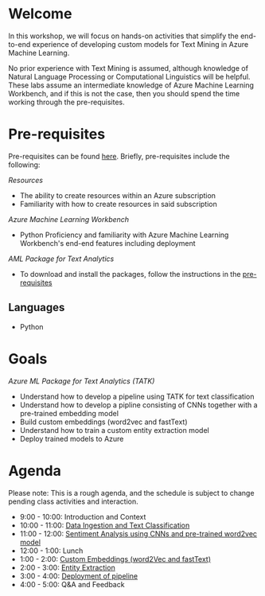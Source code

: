 # Welcome

In this workshop, we will focus on hands-on activities that simplify the end-to-end experience of developing custom models for Text Mining in Azure Machine Learning.

No prior experience with Text Mining is assumed, although knowledge of Natural Language Processing or Computational Linguistics will be helpful. These labs assume an intermediate knowledge of Azure Machine Learning Workbench, and if this is not the case, then you should spend the time working through the pre-requisites.

# Pre-requisites

Pre-requisites can be found [here](bootcamp-pre-requisites/0_README.md). Briefly, pre-requisites include the following:

  _Resources_

  - The ability to create resources within an Azure subscription
  - Familiarity with how to create resources in said subscription

  _Azure Machine Learning Workbench_

  - Python Proficiency and familiarity with Azure Machine Learning Workbench's end-end features including deployment


  _AML Package for Text Analytics_

  - To download and install the packages, follow the instructions in the [pre-requisites](bootcamp-pre-requisites/0_README.md)


## Languages

- Python

# Goals

*Azure ML Package for Text Analytics (TATK)*

- Understand how to develop a pipeline using TATK for text classification
- Understand how to develop a pipline consisting of CNNs together with a pre-trained embedding model
- Build custom embeddings (word2vec and fastText)
- Understand how to train a custom entity extraction model
- Deploy trained models to Azure

# Agenda

Please note: This is a rough agenda, and the schedule is subject to change pending class activities and interaction.

  -  9:00 - 10:00: Introduction and Context
  - 10:00 - 11:00: [Data Ingestion and Text Classification](https://github.com/Azure/LearnAI-CustomTextAnalyticsWithAML/blob/master/lab02.1-text_classification/0_README.md)
  - 11:00 - 12:00: [Sentiment Analysis using CNNs and pre-trained word2vec model](https://github.com/Azure/LearnAI-CustomTextAnalyticsWithAML/blob/master/lab02.2-sentiment_analysis/0_README.md)
  - 12:00 -  1:00: Lunch
  -  1:00 -  2:00: [Custom Embeddings (word2Vec and fastText)](https://github.com/Azure/LearnAI-CustomTextAnalyticsWithAML/blob/master/lab02.3-custom_embeddings/0_README.md)
  -  2:00 -  3:00: [Entity Extraction](https://github.com/Azure/LearnAI-CustomTextAnalyticsWithAML/blob/master/lab02.4-entity_extraction/0_README.md)
  -  3:00 -  4:00: [Deployment of pipeline](https://github.com/Azure/LearnAI-CustomTextAnalyticsWithAML/blob/master/lab02.5-operationalization/0_README.md)
  -  4:00 -  5:00: Q&A and Feedback

